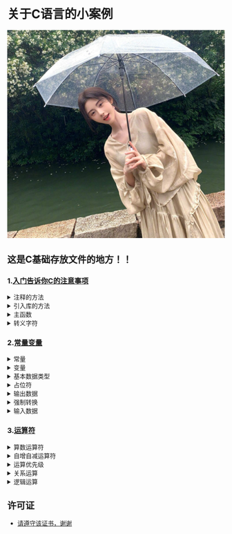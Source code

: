 # 关于C语言的小案例

<img src="https://github.com/sujiuer5201314/C/blob/main/%E5%94%AF%E4%BD%A0%E6%9C%80%E4%BA%89%E6%B0%94.jpg" style="pointer-events: none;">

## 这是C基础存放文件的地方！！

### 1.[入门告诉你C的注意事项](https://github.com/sujiuer5201314/C/tree/main/C/1)

<details>
<summary>注释的方法</summary>

- //单行注释
- 
- /*
-   多行注释
- */
</details>

<details>
<summary>引入库的方法</summary>

- #include <stdio.h>//打开一个工具库 stdio.h为库名
</details>

<details>
<summary>主函数</summary>

- int main()//主函数：程序的入口  有且只有一个，而且必须要有一个 (头文件)
- {
-    
-    return 0;//代码结束
- }
</details>

<details>
<summary>转义字符</summary>

- 例：\n  转义字符 意为跨行
</details>

### 2.[常量变量](https://github.com/sujiuer5201314/C/tree/main/C/2)

<details>
<summary>常量</summary>

- 常量：不可被改变的量
- 如：
- 1 2 3 4 5 6 7 8 9 0
- 0.0 0.1 0.2
- a b c d
- '1' '2' '3' 'a' 'b' 'c'
- "abcd" "bilbil"
- \n \t

符号常量：用一个符号代表一个常量，可以让使用常量时更加清楚，做到一改全改
例：
- #define Π 3.1415926
- 
- 地址常量：如HP(血量)的地址
</details>

<details>
<summary>变量</summary>

- 变量：可以改变的量
- 要存什么类型的数据，就要用什么类型的定义一个变量来存
- 定义变量格式：类型  变量名(标识符)
- 变量名字可以包含字母 数字 英文下划线，且不可以数字开头
</details>

<details>
<summary>基本数据类型</summary>

- 基本数据类型：
- int （整型）
-    整形变量：存整数
-    这一步叫初始化
-    int HP = 100;
-    int Age = 26;
-    int Class_Age;
-    Class_Age = 5;赋值操作
- 
- char （字符型）
-    单个字符'a'
-    多个字符"abcd"
-    字符可以和数字相互转换 ASCII表
-    char ch ='a'
-    转换整型 ch = 65；也就是字符a
-    
-    转换字符型
-    int b;
-    b = ch;//隐示转换
-    ch =(int)ch;//强制转换

- 浮点型分两种
-    float （单精度浮点型） 
-    精确到小数点6-7位
-    float x = 1.23456f;//f不影响值表示x是float类型，编译器默认x是double类型
- 
-    double(双精度浮点型)
-    精确到小数点16-17位
- 
- long (长整型)
- 
- 
- short (短整型)
- 
- 
</details>

<details>
<summary>占位符</summary>

- 格式占位符：将输出的数据转换成指定的格式输出    
-      printf("格式占位符",变量);
-      类型             格式占位符
-      int                 %d
-      char                %c
-      float               %f
-      double              %lf
</details>

<details>
<summary>输出数据</summary>

- 输出使用
- 
-    int a = 10;
-    printf("%d\n",a);
- 
-    char b = 'a';
-    printf("%c\n",b);
</details>

<details>
<summary>强制转换</summary>

- 强制转换
-    int j = 'a';
-    printf("%d\n",j);
- 
-    double k = (int) 'a';
-    printf("%lf\n",k);
</details>

<details>
<summary>输入数据</summary>

- 1
- 定义变量
-    int f;
-    char g;
- 
- 获取输入的按键
-    scanf("%d\n%c\n",&f,&g);
- 
- 输出数据
-    printf("%d\n%c\n",f,g);
- 
- 2
- 定义变量
-    char h;
- 
- 获取键盘数据
-    h = getchar();
- 
- 也是输出数据
-    putchar(h);
</details>

### 3.[运算符](https://github.com/sujiuer5201314/C/tree/main/C/3)

<details>
<summary>算数运算符</summary>

+(加) —(减) *(乘) /(除) %(余)
%(余)：
5/3=1剩余2
%=2
</details>

<details>
<summary>自增自减运算符</summary>
++i：先加了1在使用i的值
--i：先减了1在使用i的值
i++：先使用了i的值后加1
i--：先使用了i的值后减1
</details>

<details>
<summary>运算优先级</summary>
例子：
a = a++ +1
a++ 在第二级
+1 在第三级
所以优先算a++后算+1

注：其余运算可在网上找到
</details>

<details>
<summary>关系运算</summary>
关系运算符：
>(大于) >=(大于等于) <(小于) <=(小于等于) ==(等于) !=(不等于)
判断表达结果只有2种 真(1) 假(2)
</details>

<details>
<summary>逻辑运算</summary>
逻辑运算符：
逻辑与：&& (结果都为真输出才为真)
逻辑或：|| (随意一个结果为真那输出也是真)
逻辑非：! (如果结果为真，输出反之为假)
</details>

## 许可证
- [请遵守该证书，谢谢](https://github.com/sujiuer5201314/C/blob/main/README.md)